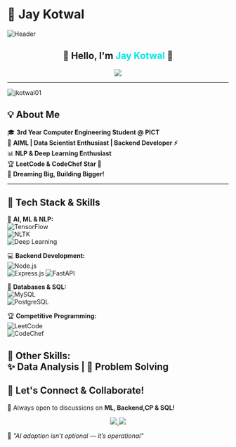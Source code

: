 # 🚀 Jay Kotwal  

![Header](https://capsule-render.vercel.app/api?type=waving&color=0:1e3c72,100:2a5298&height=200&section=header&text=Jay%20Kotwal&fontSize=40&fontColor=fff&animation=fadeIn)

<h2 align="center"> 👋 Hello, I'm <span style="color:#00e6e6;">Jay Kotwal</span> 🚀 </h2>
<p align="center">
  <img src="https://readme-typing-svg.herokuapp.com?font=Fira+Code&size=24&pause=1000&color=00FFFF&width=700&lines=AIML+Enthusiast+%7C+Data+Scientist+Enthusiast;Backend+Developer+%7C+NLP+%7C+DL;Building+Smart+AI+Solutions...🚀" />
</p>

---
<p align="left"> <img src="https://komarev.com/ghpvc/?username=jkotwal01&label=Profile%20views&color=0e75b6&style=flat" alt="jkotwal01" /> </p>

## 💡 **About Me**  

🎓 **3rd Year Computer Engineering Student @ PICT**  
🔬 **AIML | Data Scientist Enthusiast | Backend Developer ⚡**  
📊 **NLP & Deep Learning Enthusiast**     
🏆 **LeetCode & CodeChef Star 🌟**  
🚀 **Dreaming Big, Building Bigger!**  

---

## 🚀 **Tech Stack & Skills**  

🧠 **AI, ML & NLP:**  
![TensorFlow](https://img.shields.io/badge/TensorFlow-FF6F00?style=for-the-badge&logo=tensorflow&logoColor=white)  
![NLTK](https://img.shields.io/badge/NLTK-009688?style=for-the-badge&logo=nltk&logoColor=white)  
![Deep Learning](https://img.shields.io/badge/DeepLearning-FF0000?style=for-the-badge&logo=pytorch&logoColor=white)  

💻 **Backend Development:**  
![Node.js](https://img.shields.io/badge/Node.js-339933?style=for-the-badge&logo=nodedotjs&logoColor=white)  
![Express.js](https://img.shields.io/badge/Express.js-000000?style=for-the-badge&logo=express&logoColor=white) 
![FastAPI](https://img.shields.io/badge/FastAPI-009688?style=for-the-badge&logo=fastapi&logoColor=white)


💾 **Databases & SQL:**  
![MySQL](https://img.shields.io/badge/MySQL-4479A1?style=for-the-badge&logo=mysql&logoColor=white)  
![PostgreSQL](https://img.shields.io/badge/PostgreSQL-316192?style=for-the-badge&logo=postgresql&logoColor=white)  

🏆 **Competitive Programming:**  
![LeetCode](https://img.shields.io/badge/LeetCode-FFA116?style=for-the-badge&logo=leetcode&logoColor=black)  
![CodeChef](https://img.shields.io/badge/CodeChef-5B4638?style=for-the-badge&logo=codechef&logoColor=white)  

🚀 **Other Skills:**  
✨ Data Analysis | 🎯 Problem Solving   
---

## 🎯 **Let's Connect & Collaborate!**  

💬 Always open to discussions on **ML, Backend,CP & SQL!**  

<p align="center">
  <a href="https://www.linkedin.com/in/jay-kotwal" target="_blank">
    <img src="https://img.shields.io/badge/LinkedIn-0A66C2?style=for-the-badge&logo=linkedin&logoColor=white" />
  </a>
  <a href="https://github.com/jkotwal01" target="_blank">
    <img src="https://img.shields.io/badge/GitHub-181717?style=for-the-badge&logo=github&logoColor=white" />
  </a>
</p>

🚀 _"AI adoption isn’t optional — it’s operational"_  

